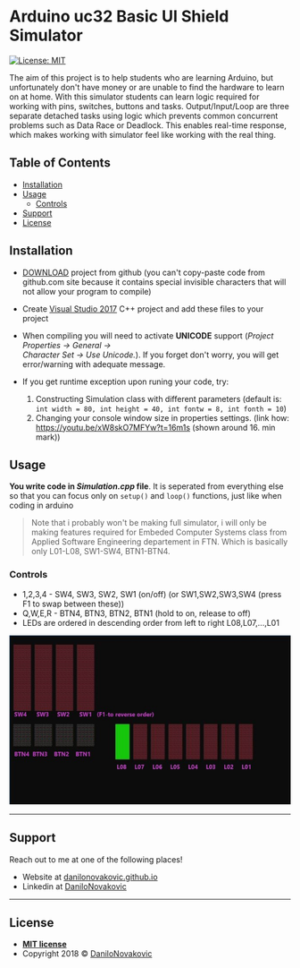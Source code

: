 # Arduino uc32 Basic UI Shield Simulator

[![License: MIT](https://img.shields.io/badge/License-MIT-yellow.svg)](https://opensource.org/licenses/MIT)

The aim of this project is to help students who are learning Arduino, but unfortunately don't have money or are unable to find the hardware to learn on at home. With this simulator students can learn logic required for working with pins, switches, buttons and tasks. Output/Input/Loop are three separate detached tasks using logic which prevents common concurrent problems such as Data Race or Deadlock. This enables real-time response, which makes working with simulator feel like working with the real thing.

## Table of Contents

- [Installation](#installation)
- [Usage](#usage)
  - [Controls](#Controls)
- [Support](#Support)
- [License](#License)

## Installation

- [DOWNLOAD](https://github.com/DaniloNovakovic/Arduino_uc32_basic_ui_shield_simulator/archive/master.zip) project from github (you can't copy-paste code from github.com site because it contains special
invisible characters that will not allow your program to compile)

- Create [Visual Studio 2017](https://visualstudio.microsoft.com/downloads/) C++ project and add these files to your project

- When compiling you will need to activate **UNICODE** support (_Project Properties -> General -> \
Character Set -> Use Unicode._). If you forget don't worry, you will get error/warning with adequate message.

- If you get runtime exception upon runing your code, try:
  1) Constructing Simulation class with different parameters (default is: `int width = 80, int height = 40, int fontw = 8, int fonth = 10`)
  2) Changing your console window size in properties settings. (link how: <https://youtu.be/xW8skO7MFYw?t=16m1s>  (shown around 16. min mark))

## Usage

**You write code in _Simulation.cpp_ file**. It is seperated from everything else
so that you can focus only on `setup()` and `loop()` functions, just like when coding in arduino

> Note that i probably won't be making full simulator, i will only be making features required for Embeded Computer Systems class from Applied Software Engineering departement in FTN. Which is basically only L01-L08, SW1-SW4, BTN1-BTN4.

### Controls
  
- 1,2,3,4 - SW4, SW3, SW2, SW1 (on/off) (or SW1,SW2,SW3,SW4 (press F1 to swap between these))
- Q,W,E,R - BTN4, BTN3, BTN2, BTN1 (hold to on, release to off)
- LEDs are ordered in descending order from left to right L08,L07,...,L01

![Console Output Preview](./doc/ArduinoSimulator.JPG)

---

## Support

Reach out to me at one of the following places!

- Website at [danilonovakovic.github.io](https://danilonovakovic.github.io/index.html)
- Linkedin at [DaniloNovakovic](https://www.linkedin.com/in/danilo-novakovi%C4%87-821934167/)

---

## License

- **[MIT license](http://opensource.org/licenses/mit-license.php)**
- Copyright 2018 © [DaniloNovakovic](https://github.com/DaniloNovakovic)